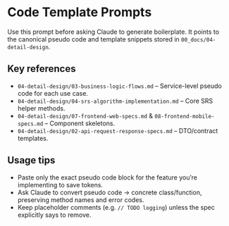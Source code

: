 # Code Template Prompts

Use this prompt before asking Claude to generate boilerplate. It points to the canonical pseudo code and template snippets stored in `00_docs/04-detail-design`.

## Key references
- `04-detail-design/03-business-logic-flows.md` – Service-level pseudo code for each use case.
- `04-detail-design/04-srs-algorithm-implementation.md` – Core SRS helper methods.
- `04-detail-design/07-frontend-web-specs.md` & `08-frontend-mobile-specs.md` – Component skeletons.
- `04-detail-design/02-api-request-response-specs.md` – DTO/contract templates.

## Usage tips
- Paste only the exact pseudo code block for the feature you’re implementing to save tokens.
- Ask Claude to convert pseudo code → concrete class/function, preserving method names and error codes.
- Keep placeholder comments (e.g. `// TODO logging`) unless the spec explicitly says to remove.
